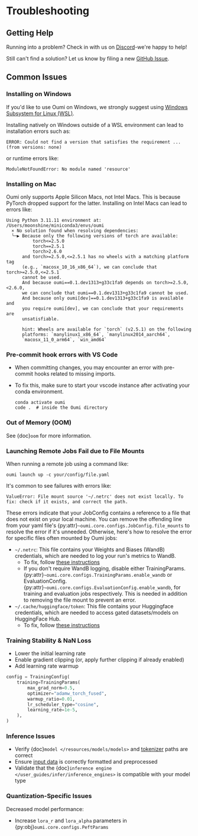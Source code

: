 # Troubleshooting

## Getting Help

Running into a problem? Check in with us on [Discord](https://discord.gg/oumi)-we're happy to help!

Still can't find a solution? Let us know by filing a new [GitHub Issue](https://github.com/oumi-ai/oumi/issues).

## Common Issues

### Installing on Windows

If you'd like to use Oumi on Windows, we strongly suggest using
[Windows Subsystem for Linux (WSL)](https://learn.microsoft.com/en-us/windows/wsl/install).

Installing natively on Windows outside of a WSL environment can lead to installation errors such as:
```shell
ERROR: Could not find a version that satisfies the requirement ... (from versions: none)
```
or runtime errors like:
```shell
ModuleNotFoundError: No module named 'resource'
```

### Installing on Mac

Oumi only supports Apple Silicon Macs, not Intel Macs. This is because PyTorch dropped support for the latter. Installing on Intel Macs can lead to errors like:

```
Using Python 3.11.11 environment at: /Users/moonshine/miniconda3/envs/oumi
  × No solution found when resolving dependencies:
  ╰─▶ Because only the following versions of torch are available:
          torch<=2.5.0
          torch==2.5.1
          torch>2.6.0
      and torch>=2.5.0,<=2.5.1 has no wheels with a matching platform tag
      (e.g., `macosx_10_16_x86_64`), we can conclude that torch>=2.5.0,<=2.5.1
      cannot be used.
      And because oumi==0.1.dev1313+g33c1fa9 depends on torch>=2.5.0,<2.6.0,
      we can conclude that oumi==0.1.dev1313+g33c1fa9 cannot be used.
      And because only oumi[dev]==0.1.dev1313+g33c1fa9 is available and
      you require oumi[dev], we can conclude that your requirements are
      unsatisfiable.

      hint: Wheels are available for `torch` (v2.5.1) on the following
      platforms: `manylinux1_x86_64`, `manylinux2014_aarch64`,
      `macosx_11_0_arm64`, `win_amd64`
```

### Pre-commit hook errors with VS Code

- When committing changes, you may encounter an error with pre-commit hooks related to missing imports.
- To fix this, make sure to start your vscode instance after activating your conda environment.

     ```shell
     conda activate oumi
     code .  # inside the Oumi directory
     ```

### Out of Memory (OOM)

See {doc}`oom` for more information.

### Launching Remote Jobs Fail due to File Mounts

When running a remote job using a command like:

```shell
oumi launch up -c your/config/file.yaml
```

It's common to see failures with errors like:

```
ValueError: File mount source '~/.netrc' does not exist locally. To fix: check if it exists, and correct the path.
```

These errors indicate that your JobConfig contains a reference to a file that does not exist on your local machine. You can remove the offending line from your yaml file's {py:attr}`~oumi.core.configs.JobConfig.file_mounts` to resolve the error if it's unneeded. Otherwise, here's how to resolve the error for specific files often mounted by Oumi jobs:

- `~/.netrc`: This file contains your Weights and Biases (WandB) credentials, which are needed to log your run's metrics to WandB.
  - To fix, follow [these instructions](/development/dev_setup.md#optional-set-up-weights-and-biases)
  - If you don't require WandB logging, disable either TrainingParams.{py:attr}`~oumi.core.configs.TrainingParams.enable_wandb` or EvaluationConfig.{py:attr}`~oumi.core.configs.EvaluationConfig.enable_wandb`, for training and evaluation jobs respectively. This is needed in addition to removing the file mount to prevent an error.
- `~/.cache/huggingface/token`: This file contains your Huggingface credentials, which are needed to access gated datasets/models on HuggingFace Hub.
  - To fix, follow [these instructions](/development/dev_setup.md#optional-set-up-huggingface)

### Training Stability & NaN Loss

- Lower the initial learning rate
- Enable gradient clipping (or, apply further clipping if already enabled)
- Add learning rate warmup

```python
config = TrainingConfig(
    training=TrainingParams(
        max_grad_norm=0.5,
        optimizer="adamw_torch_fused",
        warmup_ratio=0.01,
        lr_scheduler_type="cosine",
        learning_rate=1e-5,
    ),
)
```

### Inference Issues

- Verify {doc}`model </resources/models/models>` and [tokenizer](/resources/models/models.md#tokenizer-integration) paths are correct
- Ensure [input data](/user_guides/infer/infer.md#input-data) is correctly formatted and preprocessed
- Validate that the {doc}`inference engine </user_guides/infer/inference_engines>` is compatible with your model type

### Quantization-Specific Issues

Decreased model performance:

- Increase `lora_r` and `lora_alpha` parameters in {py:obj}`oumi.core.configs.PeftParams`
